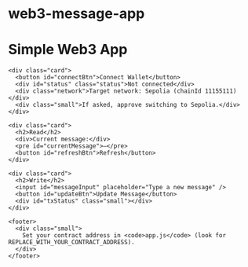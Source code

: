 # web3-message-app

<!doctype html>
<html lang="en">
<head>
  <meta charset="utf-8">
  <meta name="viewport" content="width=device-width, initial-scale=1">
  <title>Simple Web3 App</title>
  <link rel="stylesheet" href="style.css">
  <!-- Ethers v6 UMD bundle -->
  <script src="https://cdn.jsdelivr.net/npm/ethers@6.13.2/dist/ethers.umd.min.js"></script>
</head>
<body>
  <div class="app">
    <h1>Simple Web3 App</h1>

    <div class="card">
      <button id="connectBtn">Connect Wallet</button>
      <div id="status" class="status">Not connected</div>
      <div class="network">Target network: Sepolia (chainId 11155111)</div>
      <div class="small">If asked, approve switching to Sepolia.</div>
    </div>

    <div class="card">
      <h2>Read</h2>
      <div>Current message:</div>
      <pre id="currentMessage">—</pre>
      <button id="refreshBtn">Refresh</button>
    </div>

    <div class="card">
      <h2>Write</h2>
      <input id="messageInput" placeholder="Type a new message" />
      <button id="updateBtn">Update Message</button>
      <div id="txStatus" class="small"></div>
    </div>

    <footer>
      <div class="small">
        Set your contract address in <code>app.js</code> (look for REPLACE_WITH_YOUR_CONTRACT_ADDRESS).
      </div>
    </footer>
  </div>

  <script src="app.js" type="module"></script>
</body>
</html>
